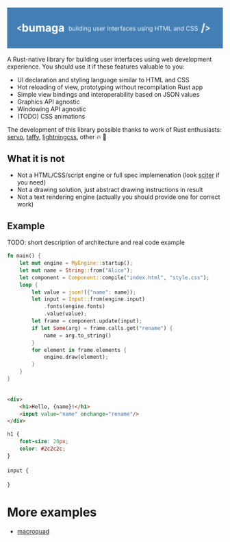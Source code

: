 ![.readme/header.png](.readme/header.png)

A Rust-native library for building user interfaces using web development experience.
You should use it if these features valuable to you:

+ UI declaration and styling language similar to HTML and CSS
+ Hot reloading of view, prototyping without recompilation Rust app
+ Simple view bindings and interoperability based on JSON values
+ Graphics API agnostic
+ Windowing API agnostic
+ (TODO) CSS animations

The development of this library possible thanks to work of Rust enthusiasts:
[servo](https://github.com/servo/servo),
[taffy](https://github.com/DioxusLabs/taffy),
[lightningcss](https://github.com/parcel-bundler/lightningcss), other 🔥 🚀

## What it is not

+ Not a HTML/CSS/script engine or full spec implemenation (look [sciter](https://github.com/sciter-sdk/rust-sciter) if
  you need)
+ Not a drawing solution, just abstract drawing instructions in result
+ Not a text rendering engine (actually you should provide one for correct work)

## Example

TODO: short description of architecture and real code example

```rust
fn main() {
    let mut engine = MyEngine::startup();
    let mut name = String::from("Alice");
    let component = Component::compile("index.html", "style.css");
    loop {
        let value = json!({"name": name});
        let input = Input::from(engine.input)
            .fonts(engine.fonts)
            .value(value);
        let frame = component.update(input);
        if let Some(arg) = frame.calls.get("rename") {
            name = arg.to_string()
        }
        for element in frame.elements {
            engine.draw(element);
        }
    }
}
```

```html

<div>
    <h1>Hello, {name}!</h1>
    <input value="name" onchange="rename"/>
</div>
```

```css
h1 {
    font-size: 20px;
    color: #2c2c2c;
}

input {

}
```

# More examples

* [macroquad](examples/macroquad-app) 





